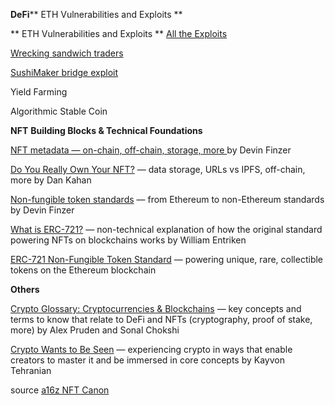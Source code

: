 
**DeFi****
ETH Vulnerabilities and Exploits
**

**
ETH Vulnerabilities and Exploits
**
[All the Exploits](https://github.com/ethereumvex)

[Wrecking sandwich traders](https://github.com/Defi-Cartel/salmonella)

[SushiMaker bridge exploit](https://github.com/ethereumvex/SushiMaker-bridge-exploit)




Yield Farming

Algorithmic Stable Coin


**NFT**
**Building Blocks & Technical Foundations**

[NFT metadata — on-chain, off-chain, storage, more 
](https://opensea.io/blog/guides/non-fungible-tokens/#Non-fungible_token_metadata) by Devin Finzer

[Do You Really Own Your NFT?](https://thedefiant.io/do-you-really-own-your-nft-chances-are-you-dont/ ) — data storage, URLs vs IPFS, off-chain, more
by Dan Kahan

[Non-fungible token standards](https://opensea.io/blog/guides/non-fungible-tokens/#Non-fungible_token_standards) — from Ethereum to non-Ethereum standards 
by Devin Finzer

[What is ERC-721?](https://fulldecent.blogspot.com/2018/06/nontechnical-what-is-erc-721.html) — non-technical explanation of how the original standard powering NFTs on blockchains works
by William Entriken

[ERC-721 Non-Fungible Token Standard](https://eips.ethereum.org/EIPS/eip-721) — powering unique, rare, collectible tokens on the Ethereum blockchain

**Others**

[Crypto Glossary: Cryptocurrencies & Blockchains](https://a16z.com/2019/11/08/crypto-glossary/) — key concepts and terms to know that relate to DeFi and NFTs (cryptography, proof of stake, more)
by Alex Pruden and Sonal Chokshi

[Crypto Wants to Be Seen](https://thedefiant.io/crypto-wants-to-be-seen-op-ed-by-kayvon-tehranian/ 
) — experiencing crypto in ways that enable creators to master it and be immersed in core concepts
by Kayvon Tehranian

source [a16z NFT Canon](https://a16z.com/2021/04/02/nfts-readings-resources/)
